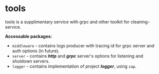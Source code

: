 # tools
tools is a supplimentary service with grpc and other toolkit for cleaning-service. 

**Accessable packages:**
- `middleware` - contains logs producer with tracing id for grpc server and auth options (in future).
- `server` - contains ***http*** and ***grpc*** server's options for listening and shutdown servers.
- `logger` - contains implementation of project ***logger***, using `zap`.
